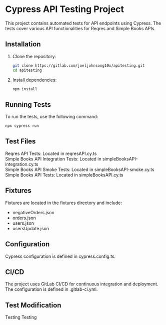 # Cypress API Testing Project
This project contains automated tests for API endpoints using Cypress. The tests cover various API functionalities for Reqres and Simple Books APIs.

## Installation
1. Clone the repository:
    ```sh
    git clone https://gitlab.com/joeljohnsong10x/apitesting.git
    cd apitesting
    ```
2. Install dependencies:
    ```sh
    npm install
    ```

## Running Tests
To run the tests, use the following command:
```sh
npx cypress run 
```

## Test Files
Reqres API Tests: Located in reqresAPI.cy.ts <br />
Simple Books API Integration Tests: Located in simpleBooksAPI-integration.cy.ts <br />
Simple Books API Smoke Tests: Located in simpleBooksAPI-smoke.cy.ts <br />
Simple Books API Tests: Located in simpleBooksAPI.cy.ts <br />

## Fixtures
Fixtures are located in the fixtures directory and include:
* negativeOrders.json
* orders.json
* users.json
* usersUpdate.json

## Configuration
Cypress configuration is defined in cypress.config.ts.

## CI/CD
The project uses GitLab CI/CD for continuous integration and deployment. The configuration is defined in .gitlab-ci.yml.

## Test Modification
Testing Testing